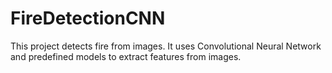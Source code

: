 # FireDetectionCNN
This project detects fire from images. It uses Convolutional Neural Network and predefined models to extract features from images.
